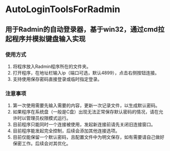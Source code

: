 # AutoLoginToolsForRadmin
## 用于Radmin的自动登录器，基于win32，通过cmd拉起程序并模拟键盘输入实现
### 使用方式
1. 将程序放入Radmin程序所在的文件夹。
2. 打开程序，在地址栏输入ip（端口可选，默认4899），点击右侧按钮连接。
4. 支持使用保存密码直接登录或临时指定登录。
### 注意事项
1. 第一次使用需要先输入需要的内容，更新一次记录文件，以生成默认密码。
2. 如果程序在系统盘（一般是C盘）出现无法正常保存默认密码的情况，请在允许时以管理员权限模式运行。
3. 目前程序只能同时一个连接被使用，发起新连接前请先关闭旧连接窗口。
4. 目前程序能发起完全控制，后续会添加其他连接选项。
5. 目前仅能保留一个默认密码，且配置文件中为明文保存，如有需要请自己做好保密工作。后续会对其优化。
